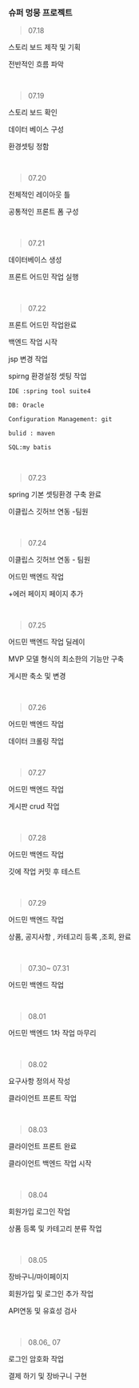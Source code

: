 
### 슈퍼 멍뭉 프로젝트


> 07.18

스토리 보드 제작 및 기획 

전반적인 흐름 파악


&nbsp;


>07.19 

스토리 보드 확인 

데이터 베이스 구성 

환경셋팅 정함 

&nbsp;

>07.20

전체적인 레이아웃 틀 

공통적인 프론트 폼 구성

&nbsp;

>07.21

데이터베이스 생성 

프론트 어드민 작업 실행


&nbsp;

>07.22

 프론트 어드민 작업완료
 
 백엔드 작업 시작

 jsp 변경 작업 

 spirng 환경설정 셋팅 작업 

```
IDE :spring tool suite4

DB: Oracle

Configuration Management: git

bulid : maven

SQL:my batis
```

&nbsp;

>07.23

spring 기본 셋팅환경 구축 완료


이클립스 깃허브 연동 -팀원

&nbsp;
>07.24

이클립스 깃허브 연동 - 팀원 

어드민 백엔드 작업 

+에러 페이지 페이지 추가

&nbsp;

>07.25

어드민 백엔드 작업 딜레이

MVP 모델 형식의 최소한의 기능만 구축

게시판 축소 및 변경

&nbsp;

> 07.26

어드민 백엔드 작업 

데이터 크롤링  작업 

&nbsp;

> 07.27

어드민 백엔드 작업 

게시판 crud 작업

&nbsp;
> 07.28

어드민 백엔드 작업 


깃에 작업 커밋 후 테스트 

&nbsp;
> 07.29

어드민 백엔드 작업 

상품, 공지사항 , 카테고리 등록 ,조회, 완료

&nbsp;
> 07.30~ 07.31

어드민 백엔드 작업


&nbsp;
> 08.01

어드민 백엔드 1차 작업 마무리


&nbsp;
> 08.02

요구사항 정의서 작성 

클라이언트 프론트 작업



&nbsp;

> 08.03

클라이언트 프론트 완료 

클라이언트 백엔드 작업 시작

&nbsp;

> 08.04

회원가입 
로그인 작업 

상품 등록 및 카테고리 분류 작업 

&nbsp;

> 08.05

장바구니/마이페이지

회원가입 및 로그인 추가 작업

API연동 및 유효성 검사 


&nbsp;

> 08.06_ 07

로그인 암호화 작업 

결제 하기 및 장바구니 구현 

